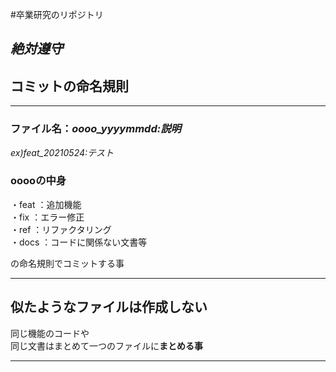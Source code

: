 #卒業研究のリポジトリ

## ***絶対遵守***  
## コミットの命名規則  
*********************************************
### ファイル名：*oooo_yyyymmdd:説明*  
*ex)feat_20210524:テスト*  
### ooooの中身  
・feat ：追加機能  
・fix  ：エラー修正  
・ref  ：リファクタリング  
・docs ：コードに関係ない文書等  
  
の命名規則でコミットする事  
**********************************************

## 似たようなファイルは作成しない  

同じ機能のコードや  
同じ文書はまとめて一つのファイルに**まとめる事**
********************************************

